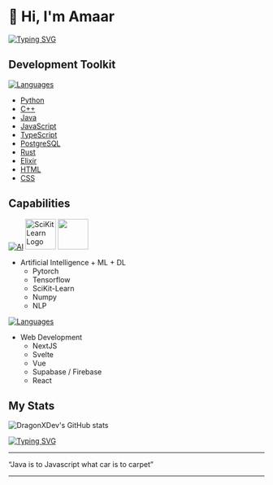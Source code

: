 # 👋 Hi, I'm Amaar

[![Typing SVG](https://readme-typing-svg.demolab.com/?lines=I'm+a+full+stack+developer;Currently+learning+AI;Got+an+idea?+I'm+listening.&duration=5000)](https://git.io/typing-svg)

## Development Toolkit
[![Languages](https://skillicons.dev/icons?i=cpp,python,java,js,ts,rust,postgresql,html,css)](https://skillicons.dev)

- [Python](https://www.python.org)
- [C++](https://en.wikipedia.org/wiki/C%2B%2B)
- [Java](https://docs.oracle.com/en/java/)
- [JavaScript](http://www.ecmascript.org)
- [TypeScript](https://www.typescriptlang.org/)
- [PostgreSQL](https://www.postgresql.org/)
- [Rust](https://www.rust-lang.org)
- [Elixir](https://elixir-lang.org/)
- [HTML](https://html.com/)
- [CSS](https://developer.mozilla.org/en-US/docs/Web/CSS)

## Capabilities

[![AI](https://skillicons.dev/icons?i=pytorch,tensorflow)](https://skillicons.dev) <img src="https://cdn.jsdelivr.net/gh/devicons/devicon@latest/icons/scikitlearn/scikitlearn-original.svg" alt="SciKit Learn Logo" style="width:60px; height:60px;"> <img src="https://cdn.jsdelivr.net/gh/devicons/devicon@latest/icons/numpy/numpy-original.svg" style="width:60px; height:60px;"/>

- Artificial Intelligence + ML + DL
  - Pytorch
  - Tensorflow
  - SciKit-Learn
  - Numpy
  - NLP


[![Languages](https://skillicons.dev/icons?i=nextjs,svelte,vue,supabase)](https://skillicons.dev)

- Web Development
  - NextJS
  - Svelte
  - Vue
  - Supabase / Firebase
  - React


## My Stats

![DragonXDev's GitHub stats](https://github-readme-stats.vercel.app/api?username=DragonXDev\&rank_icon=github&theme=transparent)

[![Typing SVG](https://readme-typing-svg.demolab.com/?lines=Consistency+is+key;Stay+focused;Keep+the+drive&duration=8000&color=FFFF00)](https://git.io/typing-svg)
- - - -
“Java is to Javascript what car is to carpet”
- - - -

